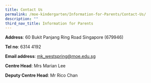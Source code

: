 ```yaml
---
title: Contact Us
permalink: /moe-kindergarten/Information-for-Parents/Contact-Us/
description: ""
third_nav_title: Information for Parents
---
```

**Address**: 60 Bukit Panjang Ring Road Singapore (679946)

**Tel no**: 6314 4192

**Email address**: mk_westspring@moe.edu.sg

**Centre Head**: Mrs Marian Lee

**Deputy Centre Head**: Mr Rico Chan